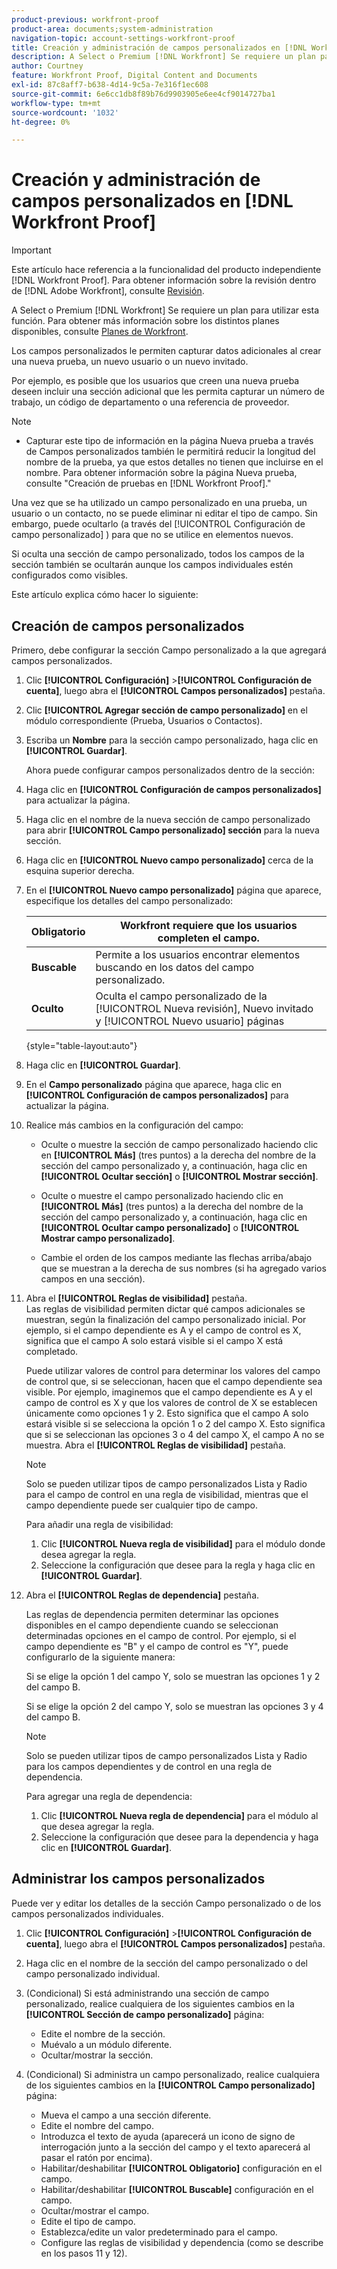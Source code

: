 ```yaml
---
product-previous: workfront-proof
product-area: documents;system-administration
navigation-topic: account-settings-workfront-proof
title: Creación y administración de campos personalizados en [!DNL Workfront Proof]
description: A Select o Premium [!DNL Workfront] Se requiere un plan para utilizar esta función. Para obtener más información sobre los distintos planes disponibles, consulte Planes de Workfront.
author: Courtney
feature: Workfront Proof, Digital Content and Documents
exl-id: 87c8aff7-b638-4d14-9c5a-7e316f1ec608
source-git-commit: 6e6cc1db8f89b76d9903905e6ee4cf9014727ba1
workflow-type: tm+mt
source-wordcount: '1032'
ht-degree: 0%

---
```


# Creación y administración de campos personalizados en [!DNL Workfront Proof]

>[!IMPORTANT]
>
>Este artículo hace referencia a la funcionalidad del producto independiente [!DNL Workfront Proof]. Para obtener información sobre la revisión dentro de [!DNL Adobe Workfront], consulte [Revisión](../../../review-and-approve-work/proofing/proofing.md).

A Select o Premium [!DNL Workfront] Se requiere un plan para utilizar esta función. Para obtener más información sobre los distintos planes disponibles, consulte [Planes de Workfront](https://www.workfront.com/plans).

Los campos personalizados le permiten capturar datos adicionales al crear una nueva prueba, un nuevo usuario o un nuevo invitado.

Por ejemplo, es posible que los usuarios que creen una nueva prueba deseen incluir una sección adicional que les permita capturar un número de trabajo, un código de departamento o una referencia de proveedor.

>[!NOTE]
>
>* Capturar este tipo de información en la página Nueva prueba a través de Campos personalizados también le permitirá reducir la longitud del nombre de la prueba, ya que estos detalles no tienen que incluirse en el nombre. Para obtener información sobre la página Nueva prueba, consulte &quot;Creación de pruebas en [!DNL Workfront Proof].&quot;
>
>Una vez que se ha utilizado un campo personalizado en una prueba, un usuario o un contacto, no se puede eliminar ni editar el tipo de campo. Sin embargo, puede ocultarlo (a través del [!UICONTROL Configuración de campo personalizado] ) para que no se utilice en elementos nuevos.
>
>Si oculta una sección de campo personalizado, todos los campos de la sección también se ocultarán aunque los campos individuales estén configurados como visibles.

Este artículo explica cómo hacer lo siguiente:

## Creación de campos personalizados

Primero, debe configurar la sección Campo personalizado a la que agregará campos personalizados.

1. Clic **[!UICONTROL Configuración]** >**[!UICONTROL Configuración de cuenta]**, luego abra el **[!UICONTROL Campos personalizados]** pestaña.

1. Clic **[!UICONTROL Agregar sección de campo personalizado]** en el módulo correspondiente (Prueba, Usuarios o Contactos).
1. Escriba un **Nombre** para la sección campo personalizado, haga clic en **[!UICONTROL Guardar]**.

   Ahora puede configurar campos personalizados dentro de la sección:

1. Haga clic en **[!UICONTROL Configuración de campos personalizados]** para actualizar la página.
1. Haga clic en el nombre de la nueva sección de campo personalizado para abrir **[!UICONTROL Campo personalizado] sección** para la nueva sección.
1. Haga clic en **[!UICONTROL Nuevo campo personalizado]** cerca de la esquina superior derecha.
1. En el **[!UICONTROL Nuevo campo personalizado]** página que aparece, especifique los detalles del campo personalizado:

   | **Obligatorio** | Workfront requiere que los usuarios completen el campo. |
   |---|---|
   | **Buscable** | Permite a los usuarios encontrar elementos buscando en los datos del campo personalizado. |
   | **Oculto** | Oculta el campo personalizado de la [!UICONTROL Nueva revisión], Nuevo invitado y [!UICONTROL Nuevo usuario] páginas |

   {style="table-layout:auto"}

1. Haga clic en **[!UICONTROL Guardar]**.
1. En el **Campo personalizado** página que aparece, haga clic en **[!UICONTROL Configuración de campos personalizados]** para actualizar la página.

1. Realice más cambios en la configuración del campo:

   * Oculte o muestre la sección de campo personalizado haciendo clic en **[!UICONTROL Más]** (tres puntos) a la derecha del nombre de la sección del campo personalizado y, a continuación, haga clic en **[!UICONTROL Ocultar sección]** o **[!UICONTROL Mostrar sección]**.

   * Oculte o muestre el campo personalizado haciendo clic en **[!UICONTROL Más]** (tres puntos) a la derecha del nombre de la sección del campo personalizado y, a continuación, haga clic en **[!UICONTROL Ocultar campo personalizado]** o **[!UICONTROL Mostrar campo personalizado]**.

   * Cambie el orden de los campos mediante las flechas arriba/abajo que se muestran a la derecha de sus nombres (si ha agregado varios campos en una sección).

1. Abra el **[!UICONTROL Reglas de visibilidad]** pestaña.\
   Las reglas de visibilidad permiten dictar qué campos adicionales se muestran, según la finalización del campo personalizado inicial. Por ejemplo, si el campo dependiente es A y el campo de control es X, significa que el campo A solo estará visible si el campo X está completado.

   Puede utilizar valores de control para determinar los valores del campo de control que, si se seleccionan, hacen que el campo dependiente sea visible. Por ejemplo, imaginemos que el campo dependiente es A y el campo de control es X y que los valores de control de X se establecen únicamente como opciones 1 y 2. Esto significa que el campo A solo estará visible si se selecciona la opción 1 o 2 del campo X. Esto significa que si se seleccionan las opciones 3 o 4 del campo X, el campo A no se muestra. Abra el **[!UICONTROL Reglas de visibilidad]** pestaña.

   >[!NOTE]
   >
   >Solo se pueden utilizar tipos de campo personalizados Lista y Radio para el campo de control en una regla de visibilidad, mientras que el campo dependiente puede ser cualquier tipo de campo.

   Para añadir una regla de visibilidad:

   1. Clic **[!UICONTROL Nueva regla de visibilidad]** para el módulo donde desea agregar la regla.
   1. Seleccione la configuración que desee para la regla y haga clic en **[!UICONTROL Guardar]**.

1. Abra el **[!UICONTROL Reglas de dependencia]** pestaña.

   Las reglas de dependencia permiten determinar las opciones disponibles en el campo dependiente cuando se seleccionan determinadas opciones en el campo de control. Por ejemplo, si el campo dependiente es &quot;B&quot; y el campo de control es &quot;Y&quot;, puede configurarlo de la siguiente manera:

   Si se elige la opción 1 del campo Y, solo se muestran las opciones 1 y 2 del campo B.

   Si se elige la opción 2 del campo Y, solo se muestran las opciones 3 y 4 del campo B.

   >[!NOTE]
   >
   >Solo se pueden utilizar tipos de campo personalizados Lista y Radio para los campos dependientes y de control en una regla de dependencia.

   Para agregar una regla de dependencia:

   1. Clic **[!UICONTROL Nueva regla de dependencia]** para el módulo al que desea agregar la regla.
   1. Seleccione la configuración que desee para la dependencia y haga clic en **[!UICONTROL Guardar]**.

## Administrar los campos personalizados

Puede ver y editar los detalles de la sección Campo personalizado o de los campos personalizados individuales.

1. Clic **[!UICONTROL Configuración]** >**[!UICONTROL Configuración de cuenta]**, luego abra el **[!UICONTROL Campos personalizados]** pestaña.

1. Haga clic en el nombre de la sección del campo personalizado o del campo personalizado individual.
1. (Condicional) Si está administrando una sección de campo personalizado, realice cualquiera de los siguientes cambios en la **[!UICONTROL Sección de campo personalizado]** página:

   * Edite el nombre de la sección.
   * Muévalo a un módulo diferente.
   * Ocultar/mostrar la sección.

1. (Condicional) Si administra un campo personalizado, realice cualquiera de los siguientes cambios en la **[!UICONTROL Campo personalizado]** página:

   * Mueva el campo a una sección diferente.
   * Edite el nombre del campo.
   * Introduzca el texto de ayuda (aparecerá un icono de signo de interrogación junto a la sección del campo y el texto aparecerá al pasar el ratón por encima).
   * Habilitar/deshabilitar **[!UICONTROL Obligatorio]** configuración en el campo.
   * Habilitar/deshabilitar **[!UICONTROL Buscable]** configuración en el campo.
   * Ocultar/mostrar el campo.
   * Edite el tipo de campo.
   * Establezca/edite un valor predeterminado para el campo.
   * Configure las reglas de visibilidad y dependencia (como se describe en los pasos 11 y 12).
